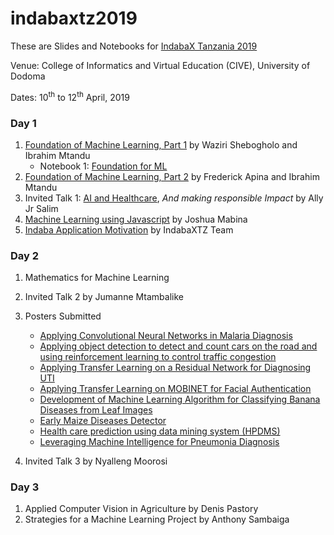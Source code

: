 # indabaxtz2019
These are Slides and Notebooks for [IndabaX Tanzania 2019](http://indabatz.ml/)

Venue: College of Informatics and Virtual Education (CIVE), University of Dodoma

Dates: 10<sup>th</sup> to 12<sup>th</sup> April, 2019

### Day 1

1. [Foundation of Machine Learning, Part 1](https://github.com/twiga2/indabaxtz2019/tree/master/talks/FoundationML.pdf) by Waziri Shebogholo and Ibrahim Mtandu
    * Notebook 1: [Foundation for ML](https://github.com/twiga2/indabaxtz2019/tree/master/notebooks/FoundationPyML.ipynb)
2. [Foundation of Machine Learning, Part 2](https://github.com/twiga2/indabaxtz2019/tree/master/notebooks/LinearRegression.rar) by Frederick Apina and Ibrahim Mtandu
3. Invited Talk 1: [AI and Healthcare](https://github.com/twiga2/indabaxtz2019/tree/master/talks/AIandHealthcareIndabaTZ.pdf), *And making responsible Impact* by Ally Jr Salim
4. [Machine Learning using Javascript](https://github.com/twiga2/indabaxtz2019/tree/master/talks/ML.js&nbpsCrash&nbpsCourse.pdf) by Joshua Mabina
5. [Indaba Application Motivation](https://github.com/twiga2/indabaxtz2019/tree/master/talks/AI_Africa.pdf) by IndabaXTZ Team


### Day 2
1. Mathematics for Machine Learning
2. Invited Talk 2 by Jumanne Mtambalike
3. Posters Submitted
      * [Applying Convolutional Neural Networks in Malaria Diagnosis](https://github.com/twiga2/indabaxtz2019/tree/master/posters/CNN_MalariaDiagnosis.pdf)
      * [Applying object detection to detect and count cars on the road and using reinforcement learning to control traffic congestion](https://github.com/twiga2/indabaxtz2019/tree/master/posters/RL_TrafficCongestion.pdf)
      * [Applying Transfer Learning on a Residual Network for Diagnosing UTI](https://github.com/twiga2/indabaxtz2019/tree/master/posters/UTI_diagnosis.pdf)
      * [Applying Transfer Learning on MOBINET for Facial Authentication](https://github.com/twiga2/indabaxtz2019/tree/master/posters/MobiNet_FacialAuthentication.pdf)
      * [Development of Machine Learning Algorithm for Classifying Banana Diseases from Leaf Images](https://github.com/twiga2/indabaxtz2019/tree/master/posters/BananaDiseasesDiagnosis.pdf)
      * [Early Maize Diseases Detector](https://github.com/twiga2/indabaxtz2019/tree/master/posters/MaizeDiseasesDetection.pdf)
      * [Health care prediction using data mining system (HPDMS)](https://github.com/twiga2/indabaxtz2019/tree/master/posters/HealthCare_DataMiningTool.pdf)
      * [Leveraging Machine Intelligence for Pneumonia Diagnosis](https://github.com/twiga2/indabaxtz2019/tree/master/posters/ML_Pneumonia.pdf)

4. Invited Talk 3 by Nyalleng Moorosi

### Day 3
1. Applied Computer Vision in Agriculture by Denis Pastory
2. Strategies for a Machine Learning Project by Anthony Sambaiga
